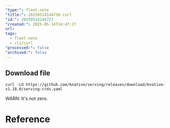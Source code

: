 ```yaml
---
"type:": fleet-note
"title:": 20250514144720-curl
"id:": 20250514144727
"created:": 2025-05-14T14:47:27
url: 
tags:
  - fleet-note
  - cli/curl
"processed:": false
"archived:": false
---
```



## Download file

```shell
curl -LO https://github.com/knative/serving/releases/download/knative-v1.18.0/serving-crds.yaml
```

WARN: It's not zero.


# Reference
